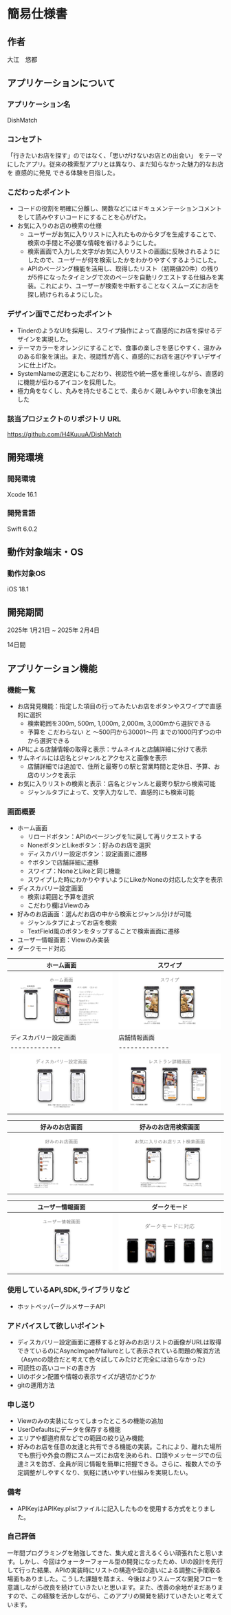 
# 簡易仕様書

## 作者
大江　悠都

## アプリケーションについて
### アプリケーション名
DishMatch

### コンセプト
「行きたいお店を探す」のではなく、「思いがけないお店との出会い」 をテーマにしたアプリ。従来の検索型アプリとは異なり、まだ知らなかった魅力的なお店を 直感的に発見 できる体験を目指した。

### こだわったポイント
- コードの役割を明確に分離し、関数などにはドキュメンテーションコメントをして読みやすいコードにすることを心がげた。
- お気に入りのお店の検索の仕様
    - ユーザーがお気に入りリストに入れたものからタブを生成することで、検索の手間と不必要な情報を省けるようにした。
    - 検索画面で入力した文字がお気に入りリストの画面に反映されるようにしたので、ユーザーが何を検索したかをわかりやすくするようにした。
    - APIのページング機能を活用し、取得したリスト（初期値20件）の残りが5件になったタイミングで次のページを自動リクエストする仕組みを実装。これにより、ユーザーが検索を中断することなくスムーズにお店を探し続けられるようにした。
### デザイン面でこだわったポイント
- TinderのようなUIを採用し、スワイプ操作によって直感的にお店を探せるデザインを実現した。
- テーマカラーをオレンジにすることで、食事の楽しさを感じやすく、温かみのある印象を演出。また、視認性が高く、直感的にお店を選びやすいデザインに仕上げた。
- SystemNameの選定にもこだわり、視認性や統一感を重視しながら、直感的に機能が伝わるアイコンを採用した。
- 極力角をなくし、丸みを持たせることで、柔らかく親しみやすい印象を演出した
### 該当プロジェクトのリポジトリ URL
https://github.com/H4KuuuA/DishMatch

## 開発環境
### 開発環境
Xcode 16.1

### 開発言語
Swift 6.0.2

## 動作対象端末・OS
### 動作対象OS
iOS 18.1

## 開発期間
2025年 1月21日 ~ 2025年 2月4日

14日間

## アプリケーション機能
### 機能一覧
- お店発見機能：指定した項目の行ってみたいお店をボタンやスワイプで直感的に選択
    - 検索範囲を300m, 500m, 1,000m, 2,000m, 3,000mから選択できる
    - 予算を こだわらない と 〜500円から30001〜円 までの1000円ずつの中から選択できる
- APIによる店舗情報の取得と表示：サムネイルと店舗詳細に分けて表示
 - サムネイルには店名とジャンルとアクセスと画像を表示
    - 店舗詳細では追加で、住所と最寄りの駅と営業時間と定休日、予算、お店のリンクを表示
- お気に入りリストの検索と表示：店名とジャンルと最寄り駅から検索可能
    - ジャンルタブによって、文字入力なしで、直感的にも検索可能


### 画面概要
- ホーム画面
     - リロードボタン：APIのページングを1に戻して再リクエストする
     - NoneボタンとLikeボタン：好みのお店を選択
     - ディスカバリー設定ボタン：設定画面に遷移
     - ↑ボタンで店舗詳細に遷移
     - スワイプ：NoneとLikeと同じ機能
     - スワイプした時にわかりやすいようにLikeかNoneの対応した文字を表示
- ディスカバリー設定画面
    - 検索は範囲と予算を選択
    - こだわり欄はViewのみ
- 好みのお店画面：選んだお店の中から検索とジャンル分けが可能
    - ジャンルタブによってお店を検索
    - TextField風のボタンをタップすることで検索画面に遷移
- ユーザー情報画面：Viewのみ実装
- ダークモード対応

| ホーム画面  | スワイプ |
| ------------- | ------------- |
| ![ホーム画面](https://github.com/H4KuuuA/DishMatch/blob/img-repo/DishMatch/Preview%20Content/Assets.xcassets/HomeExplanatoryImage.imageset/%E8%AA%B2%E9%A1%8C%E9%81%B8%E8%80%83%E8%B3%87%E6%96%99PDF_page-0001.jpg?raw=true)  | ![スワイプ](https://github.com/H4KuuuA/DishMatch/blob/img-repo/DishMatch/Preview%20Content/Assets.xcassets/SwipeExplanatoryImage.imageset/%E8%AA%B2%E9%A1%8C%E9%81%B8%E8%80%83%E8%B3%87%E6%96%99PDF_page-0002.jpg?raw=true)  |
| ディスカバリー設定画面  | 店舗情報画面 |
| ------------- | ------------- |
| ![ディスカバリー設定画面](https://github.com/H4KuuuA/DishMatch/blob/img-repo/DishMatch/Preview%20Content/Assets.xcassets/DisciveryExplanatoryImage.imageset/%E8%AA%B2%E9%A1%8C%E9%81%B8%E8%80%83%E8%B3%87%E6%96%99PDF_page-0003.jpg?raw=true)  | ![店舗情報画面](https://github.com/H4KuuuA/DishMatch/blob/img-repo/DishMatch/Preview%20Content/Assets.xcassets/StoreInfoExplanatoryImage.imageset/%E8%AA%B2%E9%A1%8C%E9%81%B8%E8%80%83%E8%B3%87%E6%96%99PDF_page-0004.jpg?raw=true)  |

| 好みのお店画面  | 好みのお店用検索画面 |
| ------------- | ------------- |
| ![好みのお店画面](https://github.com/H4KuuuA/DishMatch/blob/img-repo/DishMatch/Preview%20Content/Assets.xcassets/LikesExplanatoryImage.imageset/%E8%AA%B2%E9%A1%8C%E9%81%B8%E8%80%83%E8%B3%87%E6%96%99PDF_page-0005.jpg?raw=true)  | ![好みのお店用検索画面](https://github.com/H4KuuuA/DishMatch/blob/img-repo/DishMatch/Preview%20Content/Assets.xcassets/SearchExplanatoryImage.imageset/%E8%AA%B2%E9%A1%8C%E9%81%B8%E8%80%83%E8%B3%87%E6%96%99PDF_page-0006.jpg?raw=true)  |

| ユーザー情報画面  | ダークモード |
| ------------- | ------------- |
| ![ユーザー情報画面](https://github.com/H4KuuuA/DishMatch/blob/img-repo/DishMatch/Preview%20Content/Assets.xcassets/UserInfoExplanatoryImage.imageset/%E8%AA%B2%E9%A1%8C%E9%81%B8%E8%80%83%E8%B3%87%E6%96%99PDF_page-0007.jpg?raw=true)  | ![ダークモード](https://github.com/H4KuuuA/DishMatch/blob/img-repo/DishMatch/Preview%20Content/Assets.xcassets/DarkModeExplanatoryImage.imageset/%E8%AA%B2%E9%A1%8C%E9%81%B8%E8%80%83%E8%B3%87%E6%96%99PDF_page-0008.jpg?raw=true)  |
### 使用しているAPI,SDK,ライブラリなど
- ホットペッパーグルメサーチAPI

### アドバイスして欲しいポイント
- ディスカバリー設定画面に遷移すると好みのお店リストの画像がURLは取得できているのにAsyncImgaeがfailureとして表示されている問題の解消方法（Asyncの競合だと考えて色々試してみたけど完全には治らなかった)
- 可読性の高いコードの書き方
- UIのボタン配置や情報の表示サイズが適切かどうか
- gitの運用方法

### 申し送り
- Viewのみの実装になってしまったところの機能の追加
- UserDefaultsにデータを保存する機能
- エリアや都道府県などでの範囲の絞り込み機能
- 好みのお店を任意の友達と共有できる機能の実装。これにより、離れた場所でも旅行や外食の際にスムーズにお店を決められ、口頭やメッセージでの伝達ミスを防ぎ、全員が同じ情報を簡単に把握できる。さらに、複数人での予定調整がしやすくなり、気軽に誘いやすい仕組みを実現したい。

### 備考
- APIKeyはAPIKey.plistファイルに記入したものを使用する方式をとりました。

### 自己評価
一年間プログラミングを勉強してきた、集大成と言えるくらい頑張れたと思います。しかし、今回はウォーターフォール型の開発になったため、UIの設計を先行して行った結果、APIの実装時にリストの構造や型の違いによる調整に手間取る場面もありました。こうした課題を踏まえ、今後はよりスムーズな開発フローを意識しながら改良を続けていきたいと思います。また、改善の余地がまだありますので、この経験を活かしながら、このアプリの開発を続けていきたいと考えています。

